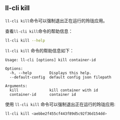 ## ll-cli kill

`ll-cli kill`命令可以强制退出正在运行的玲珑应用。

查看`ll-cli kill`命令的帮助信息：

```bash
ll-cli kill --help
```

`ll-cli kill` 命令的帮助信息如下：

```plain
Usage: ll-cli [options] kill container-id

Options:
  -h, --help        Displays this help.
  --default-config  default config json filepath

Arguments:
  kill              kill container with id
  container-id      container id
```

使用 `ll-cli kill` 命令可以强制退出正在运行的玲珑应用:

```bash
ll-cli kill <aebbe2f455cf443f89d5c92f36d154dd>
```

